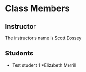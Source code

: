 # Class Members

## Instructor

The instructor's name is Scott Dossey

## Students

* Test student 1
*Elizabeth Merrill